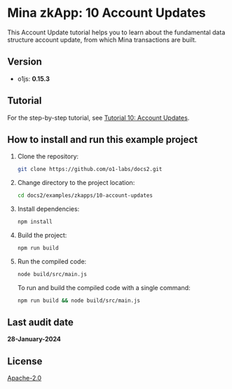 # Mina zkApp: 10 Account Updates

This Account Update tutorial helps you to learn about the fundamental data structure account update, from which Mina transactions are built.

## Version
- o1js: **0.15.3**

## Tutorial

For the step-by-step tutorial, see [Tutorial 10: Account Updates](https://docs.minaprotocol.com/zkapps/tutorials/account-updates).

## How to install and run this example project

1. Clone the repository:
    ```sh
    git clone https://github.com/o1-labs/docs2.git
    ```
2. Change directory to the project location:
    ```sh
    cd docs2/examples/zkapps/10-account-updates
    ```
3. Install dependencies:
    ```sh
    npm install
    ```

4. Build the project:
    ```sh
    npm run build
    ```

5. Run the compiled code:
    ```sh
    node build/src/main.js
    ```
    To run and build the compiled code with a single command:
    ```sh
    npm run build && node build/src/main.js
    ```

## Last audit date
 
**28-January-2024**

## License

[Apache-2.0](LICENSE)

